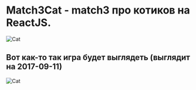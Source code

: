 # Match3Cat - match3 про котиков на ReactJS.

![Cat](https://grigoriytretyakov.github.io/cat1.png)

## Вот как-то так игра будет выглядеть (выглядит на 2017-09-11)

![Cat](https://grigoriytretyakov.github.io/2017-09-11.png)
